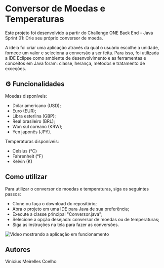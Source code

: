<!DOCTYPE html>
<html lang="pt-br">

<head>
  <h1>Conversor de Moedas e Temperaturas</h1>
  <p>Este projeto foi desenvolvido a partir do Challenge ONE Back End - Java Sprint 01: Crie seu próprio conversor de moeda. </p>
  <p>A ideia foi criar uma aplicação através da qual o usuário escolhe a unidade, fornece um valor e seleciona a conversão a ser feita. Para isso, foi utilizada a IDE Eclipse como ambiente de desenvolvimento e as ferramentas e conceitos em Java foram: classe, herança, métodos e tratamento de exceções.</p>
</head>
  
<body>
  <h2>⚙️ Funcionalidades</h2>
  Moedas disponíveis:
  <ul>
    <li>Dólar americano (USD);</li>
    <li>Euro (EUR);</li>
    <li>Libra esterlina (GBP);</li>
    <li>Real brasileiro (BRL);</li>
    <li>Won sul coreano (KRW);</li>
    <li>Yen japonês (JPY).</li>
  </ul>

  Temperaturas disponíveis:

  <ul>
    <li>Celsius (°C)</li>
    <li>Fahrenheit (°F)</li>
    <li>Kelvin (K)</li>
  </ul>

  <h2>Como utilizar</h2>

  Para utilizar o conversor de moedas e temperaturas, siga os seguintes passos:
  <ul>
    <li>Clone ou faça o download do repositório;</li>
    <li>Abra o projeto em uma IDE para Java de sua preferência;</li>
    <li>Execute a classe principal "Conversor.java";</li>
    <li>Selecione a opção desejada: conversor de moedas ou de temperaturas;</li>
    <li>Siga as instruções na tela para fazer as conversões.</li>
  </ul>

  ![Video mostrando a aplicação em funcionamento](https://github.com/vimevili/alura-backend-challenge1/blob/main/em-funcionamento.gif)
  <h2>Autores</h2>
  Vinicius Meirelles Coelho
</body>

</html>

